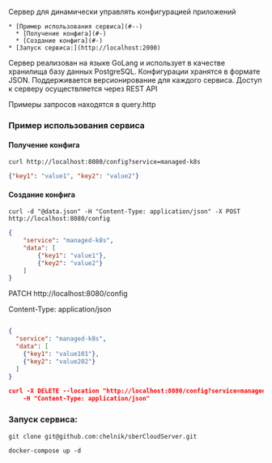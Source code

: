 Сервер для динамически управлять конфигурацией приложений

<!-- TOC -->
    * [Пример использования сервиса](#--)
      * [Получение конфига](#-)
      * [Создание конфига](#-)
    * [Запуск сервиса:](http://localhost:2000)
<!-- TOC -->

Сервер реализован на языке GoLang и использует в качестве хранилища базу данных PostgreSQL. 
Конфигурации хранятся в формате JSON.
Поддерживается версионирование для каждого сервиса.
Доступ к серверу осуществляется через REST API

Примеры запросов находятся в query.http

### Пример использования сервиса
#### Получение конфига

`curl http://localhost:8080/config?service=managed-k8s`

```json
{"key1": "value1", "key2": "value2"}
```

#### Создание конфига

`curl -d "@data.json" -H "Content-Type: application/json" -X POST http://localhost:8080/config`

```json
{
    "service": "managed-k8s",
    "data": [
        {"key1": "value1"},
        {"key2": "value2"}
    ]
}
```

PATCH http://localhost:8080/config

Content-Type: application/json

```json

{
  "service": "managed-k8s",
  "data": [
    {"key1": "value101"},
    {"key2": "value202"}
  ]
}
```


```json
curl -X DELETE --location "http://localhost:8080/config?service=managed-k8s" \
    -H "Content-Type: application/json"
```
### Запуск сервиса:
```git clone git@github.com:chelnik/sberCloudServer.git```

```docker-compose up -d```